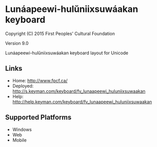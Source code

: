 Lunáapeewi-hulŭniixsuwáakan keyboard
======================

Copyright (C) 2015 First Peoples' Cultural Foundation

Version 9.0

Lunáapeewi-hulŭniixsuwáakan keyboard layout for Unicode

Links
-----

 * Home:     <http://www.fpcf.ca/>
 * Deployed: <http://s.keyman.com/keyboard/fv_lunaapeewi_huluniixsuwaakan>
 * Help:     <http://help.keyman.com/keyboard/fv_lunaapeewi_huluniixsuwaakan>
 
Supported Platforms
-------------------

 * Windows
 * Web
 * Mobile
